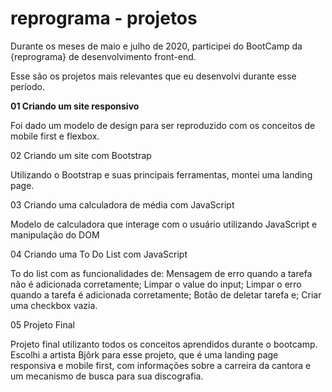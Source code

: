 # reprograma - projetos
Durante os meses de maio e julho de 2020, participei do BootCamp da {reprograma} de desenvolvimento front-end.


Esse são os projetos mais relevantes que eu desenvolvi durante esse período.

<b>01 Criando um site responsivo</b>

  Foi dado um modelo de design para ser reproduzido com os conceitos de mobile first e flexbox. 
  
02 Criando um site com Bootstrap

  Utilizando o Bootstrap e suas principais ferramentas, montei uma landing page.
  
03 Criando uma calculadora de média com JavaScript

  Modelo de calculadora que interage com o usuário utilizando JavaScript e manipulação do DOM
  
04 Criando uma To Do List com JavaScript

  To do list com as funcionalidades de:
    Mensagem de erro quando a tarefa não é adicionada corretamente;
    Limpar o value do input;
    Limpar o erro quando a tarefa é adicionada corretamente;
    Botão de deletar tarefa e;
    Criar uma checkbox vazia.

05 Projeto Final

  Projeto final utilizanto todos os conceitos aprendidos durante o bootcamp. 
  Escolhi a artista Bjôrk para esse projeto, que é uma landing page responsiva e mobile first, com informações sobre a carreira da cantora e um mecanismo de busca para sua       discografia.
  
